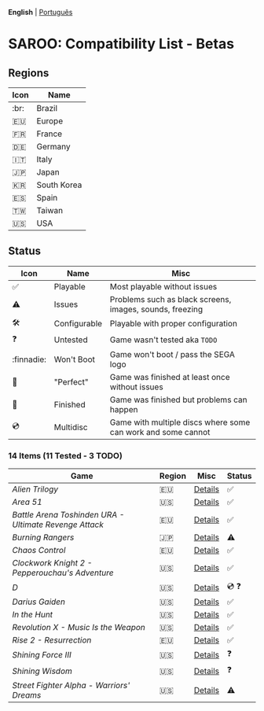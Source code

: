 **English** | [Português](pt-br.md)

# SAROO: Compatibility List - Betas

## Regions

| Icon     | Name        |
|----------|-------------|
| :br:     | Brazil      |
| :eu:     | Europe      |
| :fr:     | France      |
| :de:     | Germany     |
| :it:     | Italy       |
| :jp:     | Japan       |
| :kr:     | South Korea |
| :es:     | Spain       |
| :taiwan: | Taiwan      |
| :us:     | USA         |

## Status

| Icon                | Name         | Misc                                                         |
|---------------------|--------------|--------------------------------------------------------------|
| :white_check_mark:  | Playable     | Most playable without issues                                 |
| :warning:           | Issues       | Problems such as black screens, images, sounds, freezing     |
| :hammer_and_wrench: | Configurable | Playable with proper configuration                           |
| :question:          | Untested     | Game wasn't tested aka `TODO`                                |
| :finnadie:          | Won't Boot   | Game won't boot / pass the SEGA logo                         |
| :100:               | "Perfect"    | Game was finished at least once without issues               |
| :checkered_flag:    | Finished     | Game was finished but problems can happen                    |
| :cd:                | Multidisc    | Game with multiple discs where some can work and some cannot |

### 14 Items (11 Tested - 3 TODO)

|Game|Region|Misc|Status|
|----|------|----|------|
| *Alien Trilogy* | :eu: | [Details](../../Regions/Betas/Europe/T-99901G/01/README.md) | :white_check_mark: |
| *Area 51* | :us: | [Details](../../Regions/Betas/USA/T-9705H/01/README.md) | :white_check_mark: |
| *Battle Arena Toshinden URA - Ultimate Revenge Attack* | :eu: | [Details](../../Regions/Betas/Europe/MK-81054/01/README.md) | :white_check_mark: |
| *Burning Rangers* | :jp: | [Details](../../Regions/Betas/Japan/GS-XXXX/01/README.md) | :warning: |
| *Chaos Control* | :eu: | [Details](../../Regions/Betas/Europe/T-15102H/01/README.md) | :white_check_mark: |
| *Clockwork Knight 2 - Pepperouchau's Adventure* | :us: | [Details](../../Regions/Betas/USA/MK-81021/01/README.md) | :white_check_mark: |
| *D* | :us: | [Details](../../Regions/Betas/USA/T-8106H/01/README.md) | :cd: :question: |
| *Darius Gaiden* | :us: | [Details](../../Regions/Betas/USA/T-8123H/01/README.md) | :white_check_mark: |
| *In the Hunt* | :us: | [Details](../../Regions/Betas/USA/T-10001G/01/README.md) | :white_check_mark: |
| *Revolution X - Music Is the Weapon* | :us: | [Details](../../Regions/Betas/USA/T-8107H/01/README.md) | :white_check_mark: |
| *Rise 2 - Resurrection* | :eu: | [Details](../../Regions/Betas/Europe/T-810000/01/README.md) | :white_check_mark: |
| *Shining Force III* | :us: | [Details](../../Regions/Betas/USA/MK-81383/01/README.md) | :question: |
| *Shining Wisdom* | :us: | [Details](../../Regions/Betas/USA/T-12702H/01/README.md) | :question: |
| *Street Fighter Alpha - Warriors' Dreams* | :us: | [Details](../../Regions/Betas/USA/T-1206H/01/README.md) | :warning: |
